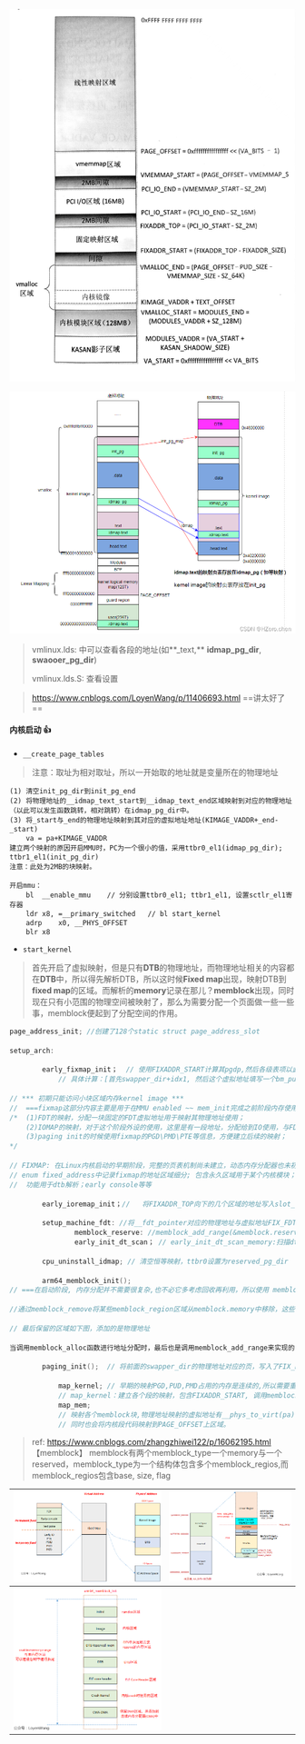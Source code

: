 ![image-20250706212345512](../markdown_fig/image-20250706212345512.png)

![kernel启动流程-head.S的执行_2.总体流程_kernel head.s-CSDN博客](../markdown_fig/watermark,type_d3F5LXplbmhlaQ,shadow_50,text_Q1NETiBASFplcm8uY2hlbg==,size_20,color_FFFFFF,t_70,g_se,x_16.png)

> vmlinux.lds: 中可以查看各段的地址(如**_text,** **idmap_pg_dir**, **swaooer_pg_dir**)
>
> vmlinux.lds.S: 查看设置

> https://www.cnblogs.com/LoyenWang/p/11406693.html   ==讲太好了==

#### 内核启动 :+1:

+ `__create_page_tables`

> 注意：取址为相对取址，所以一开始取的地址就是变量所在的物理地址

```
(1) 清空init_pg_dir到init_pg_end
(2) 将物理地址的__idmap_text_start到__idmap_text_end区域映射到对应的物理地址（以此可以发生函数跳转，相对跳转）在idmap_pg_dir中。
(3) 将_start与_end的物理地址映射到其对应的虚拟地址地址(KIMAGE_VADDR+_end-_start)
	va = pa+KIMAGE_VADDR
建立两个映射的原因开启MMU时，PC为一个很小的值，采用ttbr0_el1(idmap_pg_dir); ttbr1_el1(init_pg_dir)	
注意：此处为2MB的块映射。

开启mmu：
	bl	__enable_mmu    // 分别设置ttbr0_el1; ttbr1_el1, 设置sctlr_el1寄存器
	ldr	x8, =__primary_switched   // bl	start_kernel
	adrp	x0, __PHYS_OFFSET
	blr	x8
```

+ `start_kernel`

> 首先开启了虚拟映射，但是只有**DTB**的物理地址，而物理地址相关的内容都在**DTB**中，所以得先解析DTB，所以这时候**Fixed map**出现，映射DTB到**fixed map**的区域。而解析的**memory**记录在那儿？**memblock**出现，同时现在只有小范围的物理空间被映射了，那么为需要分配一个页面做一些一些事，memblock便起到了分配空间的作用。

```c
page_address_init; //创建了128个static struct page_address_slot

setup_arch:

		early_fixmap_init；  // 使用FIXADDR_START计算其pgdp,然后各级表项以此填入bm_pud,bm_pmd,bm_pte的物理地址。注意这三个数组都是512大小的数组。 
            // 具体计算：[首先swapper_dir+idx1, 然后这个虚拟地址填写一个bm_pud这个物理地址, 然后计算得到*(swapper+idx1)+idx2这个物理地址，然后用__phys_to_kimg这个宏，将这个物理地址转变为pud这个表项的虚拟地址；然后重复以上过程】
            
// *** 初期只能访问小块区域内存kernel image ***
//  ===fixmap这部分内容主要是用于在MMU enabled ~~ mem_init完成之前阶段内存使用===
/* 	(1)FDT的映射，分配一块固定的FDT虚拟地址用于映射其物理地址使用；
	(2)IOMAP的映射，对于这个阶段外设的使用，这里是有一段地址，分配给到IO使用，与FDT的区别在于，FDT为永久映射，而IOMAP这里是用完擦除；
	(3)paging init的时候使用fixmap的PGD\PMD\PTE等信息，方便建立后续的映射；
*/
            
// FIXMAP: 在Linux内核启动的早期阶段，完整的页表机制尚未建立，动态内存分配器也未初始化。此时，内核需要通过Fixmap（固定映射）机制访问特定的物理内存或硬件寄存器。
// enum fixed_address中记录fixmap的地址区域细分; 包含永久区域用于某个内核模块；临时区域各模块皆可使用。
//	功能用于dtb解析；early console等等
            
        early_ioremap_init；//   将FIXADDR_TOP向下的几个区域的地址写入slot_virt数组中(大小为7), ioremap的空间应此为7*256k，地址保存在slot_virt
            
        setup_machine_fdt: //将__fdt_pointer对应的物理地址与虚拟地址FIX_FDT建立映射 
				memblock_reserve: //memblock_add_range(&memblock.reserved, base, size, MAX_NUMNODES, 0);   base为设备树的物理地址，大小为其大小
				early_init_dt_scan； // early_init_dt_scan_memory:扫描dts的内存节点,调用memblock_add(base, size);添加内存节点； memblock_mark_hotplug标记热插拔
            
   		cpu_uninstall_idmap; // 清空恒等映射，ttbr0设置为reserved_pg_dir
            
        arm64_memblock_init(); 
// ===在启动阶段, 内存分配并不需要很复杂,也不必它多考虑回收再利用，所以使用 memblock 来进行内存分配管理。[直到free_initmem]====

//通过memblock_remove将某些memblock_region区域从memblock.memory中移除，这些区域包含了DDR物理地址所不包含的区域，以及内核线性映射区所不能涵盖的区域；同时将某些物理区间添加到memblock.reserved中，这额区间包含dts中预留区域，命令行中通过参数预留的CMA区域，内核的代码段、initrd、页表、数据段等所在区域，crash kernel保留区域以及elf相关区域。

// 最后保留的区域如下图，添加的是物理地址

当调用memblock_alloc函数进行地址分配时，最后也是调用memblock_add_range来实现的，申请的这部分内存最终会添加到reserved类型中，毕竟已经分配出去了，其他人也不应该使用了。

		paging_init();  // 将前面的swapper_dir的物理地址对应的页，写入了FIX_PGD虚拟地址映射的的pte

			map_kernel; // 早期的映射PGD,PUD,PMD占用的内存是连续的,所以需要重新映射。
			// map_kernel：建立各个段的映射，包含FIXADDR_START, 调用memblock_phys_alloc分配物理页，对应ma添加到vmlist中
			map_mem;	
			// 映射各个memblock块,物理地址映射的虚拟地址有__phys_to_virt(pa)得到， x-ddr起始位置 + PAGE_OFFSET
			// 同时也会将内核段代码映射到PAGE_OFFSET上区域。
```

> ref: https://www.cnblogs.com/zhangzhiwei122/p/16062195.html 【memblock】 memblock有两个memblock_type一个memory与一个reserved，memblock_type为一个结构体包含多个memblock_regios,而memblock_regios包含base, size, flag

| ![img](../markdown_fig/1771657-20190831230833457-192209033-17519028970922.png) | ![img](../markdown_fig/1771657-20190907233854385-1365207283.png) |
| ------------------------------------------------------------ | ------------------------------------------------------------ |
| ![img](../markdown_fig/1771657-20190831231053115-543452290.png) |                                                              |

